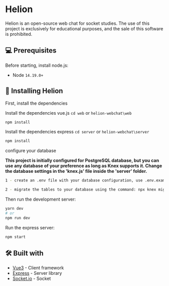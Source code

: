 # Helion

Helion is an open-source web chat for socket studies. The use of this project is exclusively for educational purposes, and the sale of this software is prohibited.

## 💻 Prerequisites

Before starting, install node.js:
* Node `14.19.0+`

## 🚀 Installing Helion

First, install the dependencies

Install the dependencies vue.js `cd web` or `helion-webchat\web`
```bash
npm install
```

Install the dependencies express `cd server` or `helion-webchat\server`
```bash
npm install
```

configure your database

**This project is initially configured for PostgreSQL database, but you can use any 
database of your preference as long as Knex supports it. Change the database settings 
in the 'knex.js' file inside the 'server' folder.**

```bash
1 - create an .env file with your database configuration, use .env.example as a base.

2 - migrate the tables to your database using the command: npx knex migrate:latest
```

Then run the development server:

```bash
yarn dev
# or
npm run dev
```

Run the express server:

```bash
npm start
```

## 🛠️ Built with
* [Vue3](https://vuejs.org/guide/quick-start.html) - Client framework
* [Express](https://expressjs.com/pt-br/) - Server library
* [Socket.io](https://socket.io/) - Socket

